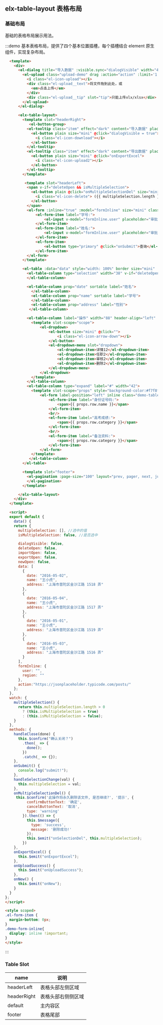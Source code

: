 <script>
  export default {
    data() {
    return {
      multipleSelection: [], //选中的值
      isMultipleSelection: false, //是否选中

      dialogVisible: false,
      deleteOpen: true,
      importOpen: true,
      exportOpen: true,
      newOpen: true,
      data: [
        {
          date: "2016-05-02",
          name: "王小虎",
          address: "上海市普陀区金沙江路 1518 弄"
        },
        {
          date: "2016-05-04",
          name: "王小虎",
          address: "上海市普陀区金沙江路 1517 弄"
        },
        {
          date: "2016-05-01",
          name: "王小虎",
          address: "上海市普陀区金沙江路 1519 弄"
        },
        {
          date: "2016-05-03",
          name: "王小虎",
          address: "上海市普陀区金沙江路 1516 弄"
        }
      ],
      formInline: {
        user: "",
        region: ""
      },
      action:"https://jsonplaceholder.typicode.com/posts/"
    };
  },
  watch: {
    multipleSelection() {
      return this.multipleSelection.length > 0
        ? (this.isMultipleSelection = true)
        : (this.isMultipleSelection = false);
    }
  },
  methods: {
    handleClose(done) {
      this.$confirm("确认关闭？")
        .then(_ => {
          done();
        })
        .catch(_ => {});
    },
    onSubmit() {
      console.log("submit!");
    },
    handleSelectionChange(val) {
      this.multipleSelection = val;
    },
    onMultipleSelectionDel() {
      this.$confirm("此操作将永久删除该学生数据, 是否继续?", "提示", {
        confirmButtonText: "确定",
        cancelButtonText: "取消",
        type: "warning"
      }).then(() => {
         this.$message({
            type: 'success',
            message: '删除成功!'
          });
          this.$emit("onSelectionDel", this.multipleSelection);
      });
    },
    onExportExcel() {
      this.$emit("onExportExcel");
    },
    onUploadSuccess() {
      this.$emit("onUploadSuccess");
    },
    onNew() {
      this.$emit("onNew");
    }
  }
};
</script>

<style>
  .el-table .warning-row {
    background: oldlace;
  }

  .el-table .success-row {
    background: #f0f9eb;
  }

  .demo-table .name-wrapper {
    display: inline-block;
  }

  .demo-table .demo-table-expand {
    label {
      width: 90px;
      color: #99a9bf;
    }


  }
   .el-form-item {
      margin-bottom: 0px;
    }
    .demo-form-inline{
      display: inline !important;
    }
</style>

## elx-table-layout 表格布局

### 基础布局

基础的表格布局展示用法。

:::demo 基本表格布局，提供了四个基本位置插槽，每个插槽结合 element 原生组件，实现复杂布局。

```html
  <template>
    <div>
      <el-dialog title="导入数据" :visible.sync="dialogVisible" width="400px" :before-close="handleClose">
        <el-upload class="upload-demo" drag :action="action" :limit='1' @onSuccess="onUploadSuccess">
          <i class="el-icon-upload"></i>
          <div class="el-upload__text">将文件拖到此处，或
            <em>点击上传</em>
          </div>
          <div class="el-upload__tip" slot="tip">只能上传xlx/xlsx</div>
        </el-upload>
      </el-dialog>

      <elx-table-layout>
        <template slot="headerRight">
           <el-button-group>
          <el-tooltip class="item" effect="dark" content="导入数据" placement="bottom" v-if="importOpen">
            <el-button plain size="mini" @click="dialogVisible = true">
              <i class="el-icon-download"></i>
            </el-button>
          </el-tooltip>
          <el-tooltip class="item" effect="dark" content="导出数据" placement="bottom" v-if="exportOpen">
            <el-button plain size="mini" @click="onExportExcel">
              <i class="el-icon-upload2"></i>
            </el-button>
          </el-tooltip>
        </template>

         <template slot="headerLeft">
          <span v-if="deleteOpen && isMultipleSelection">
            <el-button plain @click="onMultipleSelectionDel" size="mini" style="margin-top: 1px;margin-right: 20px;">
              <i class="el-icon-delete"> ({{ multipleSelection.length }})</i>
            </el-button>
          </span>
          <el-form :inline="true" :model="formInline" size="mini" class="demo-form-inline">
              <el-form-item label="学号:">
                  <el-input v-model="formInline.user" placeholder="审批人"></el-input>
              </el-form-item>
              <el-form-item label="姓名:">
                  <el-input v-model="formInline.user" placeholder="审批人"></el-input>
              </el-form-item>
              <el-form-item>
                  <el-button type="primary" @click="onSubmit">查询</el-button>
              </el-form-item>
          </el-form>
        </template>

        <el-table :data="data" style="width: 100%" border size="mini" :default-sort="{prop: 'date', prop: 'name',prop: 'address'}" @selection-change="handleSelectionChange">
          <el-table-column type="selection" width="38" v-if="deleteOpen">
          </el-table-column>

          <el-table-column prop="date" sortable label="姓名">
            </el-table-column>
            <el-table-column prop="name" sortable label="学号">
            </el-table-column>
            <el-table-column prop="address" label="性别">
           </el-table-column>

          <el-table-column label="操作" width="88" header-align="left" align="center">
            <template slot-scope="scope">
                <el-dropdown>
                    <el-button size="mini" @click="">
                        <i class="el-icon-arrow-down"></i>
                    </el-button>
                    <el-dropdown-menu slot="dropdown">
                        <el-dropdown-item>详情12</el-dropdown-item>
                        <el-dropdown-item>任职2</el-dropdown-item>
                        <el-dropdown-item>审核2</el-dropdown-item>
                        <el-dropdown-item>删除2</el-dropdown-item>
                    </el-dropdown-menu>
                </el-dropdown>
            </template>
          </el-table-column>
          <el-table-column type="expand" label="#" width="42">
            <template slot-scope="props" style="background-color:#f7f8f9">
                <el-form label-position="left" inline class="demo-table-expand">
                    <el-form-item label="身份证号码:">
                        <span>{{ props.row.name }}</span>
                    </el-form-item>
                    <br/>
                    <el-form-item label="高考成绩:">
                        <span>{{ props.row.category }}</span>
                    </el-form-item>
                    <br/>
                    <el-form-item label="备注资料:">
                        <span>{{ props.row.category }}</span>
                    </el-form-item>
                </el-form>
            </template>
           </el-table-column>
        </el-table>

        <template slot="footer">
          <el-pagination :page-size="100" layout="prev, pager, next, jumper" :total="1000">
          </el-pagination>
        </template>

      </elx-table-layout>
    </div>
  </template>

  <script>
  export default {
    data() {
    return {
      multipleSelection: [], //选中的值
      isMultipleSelection: false, //是否选中

      dialogVisible: false,
      deleteOpen: false,
      importOpen: false,
      exportOpen: false,
      newOpen: false,
      data: [
        {
          date: "2016-05-02",
          name: "王小虎",
          address: "上海市普陀区金沙江路 1518 弄"
        },
        {
          date: "2016-05-04",
          name: "王小虎",
          address: "上海市普陀区金沙江路 1517 弄"
        },
        {
          date: "2016-05-01",
          name: "王小虎",
          address: "上海市普陀区金沙江路 1519 弄"
        },
        {
          date: "2016-05-03",
          name: "王小虎",
          address: "上海市普陀区金沙江路 1516 弄"
        }
      ],
      formInline: {
        user: "",
        region: ""
      },
      action:"https://jsonplaceholder.typicode.com/posts/"
    };
  },
  watch: {
    multipleSelection() {
      return this.multipleSelection.length > 0
        ? (this.isMultipleSelection = true)
        : (this.isMultipleSelection = false);
    }
  },
  methods: {
    handleClose(done) {
      this.$confirm("确认关闭？")
        .then(_ => {
          done();
        })
        .catch(_ => {});
    },
    onSubmit() {
      console.log("submit!");
    },
    handleSelectionChange(val) {
      this.multipleSelection = val;
    },
    onMultipleSelectionDel() {
     this.$confirm('此操作将永久删除该文件, 是否继续?', '提示', {
          confirmButtonText: '确定',
          cancelButtonText: '取消',
          type: 'warning'
        }).then(() => {
          this.$message({
            type: 'success',
            message: '删除成功!'
          });
          this.$emit("onSelectionDel", this.multipleSelection);
        })
    },
    onExportExcel() { 
      this.$emit("onExportExcel");
    },
    onUploadSuccess() {
      this.$emit("onUploadSuccess");
    },
    onNew() {
      this.$emit("onNew");
    }
  }
};
</script>

<style scoped>
.el-form-item {
  margin-bottom: 0px;
}
.demo-form-inline{
  display: inline !important;
}
</style>
```

:::

### Table Slot

| name        | 说明               |
| ----------- | ------------------ |
| headerLeft  | 表格头部左侧区域   |
| headerRight | 表格头部右侧侧区域 |
| default     | 主内容区           |
| footer      | 表格尾部           |
